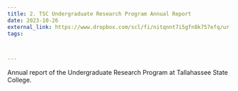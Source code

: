 ```yaml
---
title: 2. TSC Undergraduate Research Program Annual Report
date: 2023-10-26
external_link: https://www.dropbox.com/scl/fi/nitqnnt7i5gfn8k757efq/ur-program-annual-report-2024-2025.pdf?rlkey=csri9n48drwioauz51lyiyxet&st=2gzhag1s&dl=0
tags:
  


---
```


Annual report of the Undergraduate Research Program at Tallahassee State College.

<!--more-->
